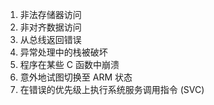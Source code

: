 1. 非法存储器访问  
1. 非对齐数据访问  
1. 从总线返回错误  
1. 异常处理中的栈被破坏  
1. 程序在某些 C 函数中崩溃  
1. 意外地试图切换至 ARM 状态  
1. 在错误的优先级上执行系统服务调用指令 (SVC)